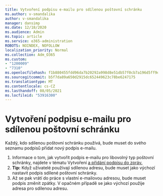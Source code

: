 ```yaml
---
title: Vytvoření podpisu e-mailu pro sdílenou poštovní schránku
ms.author: v-smandalika
author: v-smandalika
manager: dansimp
ms.date: 12/18/2020
ms.audience: Admin
ms.topic: article
ms.service: o365-administration
ROBOTS: NOINDEX, NOFOLLOW
localization_priority: Normal
ms.collection: Adm_O365
ms.custom:
- "1200009"
- "7310"
ms.openlocfilehash: f1b880455fdd96da7b20292a998d8e51db57f0cb7a196d5ff9dcb5ad2e484e25
ms.sourcegitcommit: b5f7da89a650d2915dc652449623c78be6247175
ms.translationtype: MT
ms.contentlocale: cs-CZ
ms.lasthandoff: 08/05/2021
ms.locfileid: "53916300"
---
```

# <a name="create-an-email-signature-for-a-shared-mailbox"></a>Vytvoření podpisu e-mailu pro sdílenou poštovní schránku

Každý, kdo sdílenou poštovní schránku používá, bude muset do svého seznamu podpisů přidat nový podpis e-mailu.

1. Informace o tom, jak vytvořit podpis e-mailu pro libovolný typ poštovní schránky, najdete v tématu Vytvoření [a přidání podpisu do zpráv.](https://support.office.com/article/8ee5d4f4-68fd-464a-a1c1-0e1c80bb27f2)
2. **Tip:** Když uživatelé používají sdílenou adresu, bude muset jako výchozí nastavit podpis sdílené poštovní schránky.
3. Až se pak vrátí do práce s vlastní e-mailovou adresou, bude muset podpis změnit zpátky. V opačném případě se jako výchozí použije adresa pro sdílenou adresu.